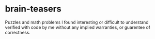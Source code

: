 # brain-teasers
Puzzles and math problems I found interesting or difficult to understand verified with code by me without any implied warranties, or guarentee of correctness.
